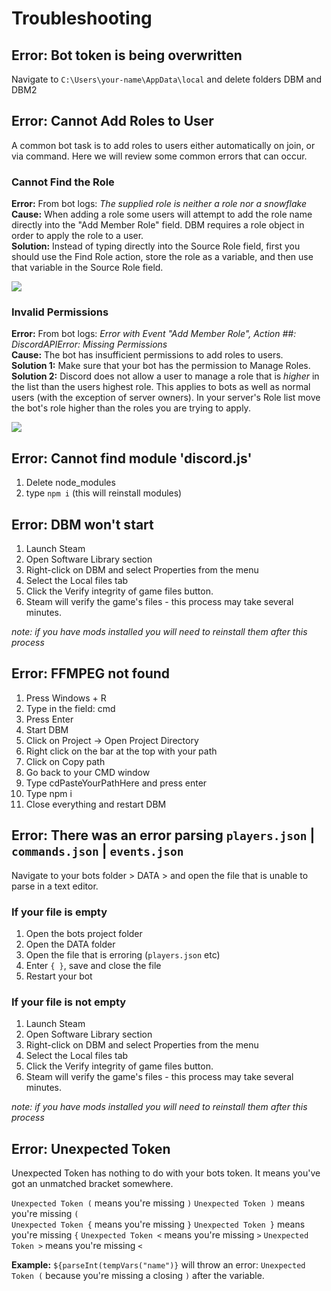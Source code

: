 # Troubleshooting

## Error: Bot token is being overwritten
Navigate to `C:\Users\your-name\AppData\local` and delete folders DBM and DBM2

## Error: Cannot Add Roles to User
A common bot task is to add roles to users either automatically on join, or via command. Here we will review some common errors that can occur.

### Cannot Find the Role
**Error:** From bot logs: _The supplied role is neither a role nor a snowflake_<br/>
**Cause:** When adding a role some users will attempt to add the role name directly into the "Add Member Role" field. DBM requires a role object in order to apply the role to a user.<br/>
**Solution:** Instead of typing directly into the Source Role field, first you should use the Find Role action, store the role as a variable, and then use that variable in the Source Role field.<br/>

![](https://raw.githubusercontent.com/Silversunset01/dbm/master/screenshots/roleexample.jpg)

### Invalid Permissions
**Error:** From bot logs: _Error with Event "Add Member Role", Action ##: DiscordAPIError: Missing Permissions_<br/>
**Cause:** The bot has insufficient permissions to add roles to users.<br/>
**Solution 1:** Make sure that your bot has the permission to Manage Roles.<br/>
**Solution 2:** Discord does not allow a user to manage a role that is *higher* in the list than the users highest role. This applies to bots as well as normal users (with the exception of server owners). In your server's Role list move the bot's role higher than the roles you are trying to apply.

![](https://raw.githubusercontent.com/Silversunset01/dbm/master/screenshots/rolelist1.jpg)

## Error: Cannot find module 'discord.js'
1. Delete node_modules 
2. type `npm i` (this will reinstall modules)

## Error: DBM won't start
1. Launch Steam
2. Open Software Library section 
3. Right-click on DBM and select Properties from the menu
4. Select the Local files tab
5. Click the Verify integrity of game files button.
6. Steam will verify the game's files - this process may take several minutes.

_note: if you have mods installed you will need to reinstall them after this process_

## Error: FFMPEG not found
1. Press Windows + R
2. Type in the field: cmd
3. Press Enter
4. Start DBM
5. Click on Project -> Open Project Directory
6. Right click on the bar at the top with your path
7. Click on Copy path
8. Go back to your CMD window
9. Type cdPasteYourPathHere and press enter
10. Type npm i
11. Close everything and restart DBM

## Error: There was an error parsing `players.json` |  `commands.json` | `events.json` 
Navigate to your bots folder > DATA > and open the file that is unable to parse in a text editor. 

### If your file is empty

1. Open the bots project folder 
2. Open the DATA folder 
3. Open the file that is erroring (`players.json` etc) 
4. Enter `{ }`, save and close the file 
5. Restart your bot 

### If your file is not empty
1. Launch Steam
2. Open Software Library section 
3. Right-click on DBM and select Properties from the menu
4. Select the Local files tab
5. Click the Verify integrity of game files button.
6. Steam will verify the game's files - this process may take several minutes.

_note: if you have mods installed you will need to reinstall them after this process_

## Error: Unexpected Token
Unexpected Token has nothing to do with your bots token. It means you've got an unmatched bracket somewhere. 

  `Unexpected Token (` means you're missing `)`
  `Unexpected Token )` means you're missing `(`  
  `Unexpected Token {` means you're missing `}`
  `Unexpected Token }` means you're missing `{`
  `Unexpected Token <` means you're missing `>`
  `Unexpected Token >` means you're missing `<`

**Example:**
`${parseInt(tempVars("name")}` will throw an error: `Unexpected Token (` because you're missing a closing `)` after the variable.
